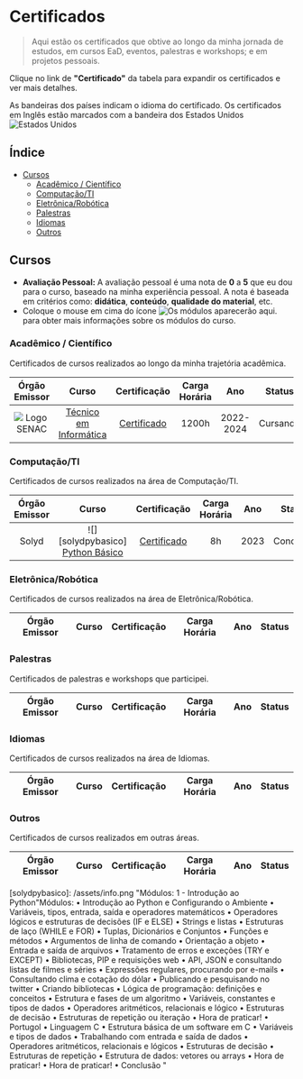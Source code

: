 # Certificados

> Aqui estão os certificados que obtive ao longo da minha jornada de estudos, em cursos EaD, eventos, palestras e workshops; e em projetos pessoais.

Clique no link de **"Certificado"** da tabela para expandir os certificados e ver mais detalhes.

As bandeiras dos países indicam o idioma do certificado. Os certificados em Inglês estão marcados com a bandeira dos Estados Unidos ![][usa]

## Índice

-   [Cursos](#cursos)
    -   [Acadêmico / Científico](#acadêmico--científico)
    -   [Computação/TI](#computaçãoti)
    -   [Eletrônica/Robótica](#eletrônicarobótica)
    -   [Palestras](#palestras)
    -   [Idiomas](#idiomas)
    -   [Outros](#outros)

## Cursos
- **Avaliação Pessoal:** A avaliação pessoal é uma nota de **0** a **5** que eu dou para o curso, baseado na minha experiência pessoal. A nota é baseada em critérios como: **didática**, **conteúdo**, **qualidade do material**, etc.
- Coloque o mouse em cima do ícone ![][info] para obter mais informações sobre os módulos do curso.

### Acadêmico / Científico

Certificados de cursos realizados ao longo da minha trajetória acadêmica.

| Órgão Emissor |                                Curso                                |                                       Certificação                                       | Carga Horária | Ano  | Status |
| :-----------: | :-----------------------------------------------------------------: | :--------------------------------------------------------------------------------------: | :-----------: | :--: | :----: |
| ![][senac] | [Técnico em Informática](https://www.sp.senac.br/cursos-tecnicos/curso-tecnico-em-informatica) | [Certificado][1] | 1200h | 2022-2024 | Cursando |

### Computação/TI

Certificados de cursos realizados na área de Computação/TI.

| Órgão Emissor | Curso | Certificação | Carga Horária | Ano | Status |
| :-----------: | :---: | :----------: | :-----------: | :-: | :----: |
| Solyd | ![][solydpybasico] [Python Básico](https://solyd.com.br/treinamentos/python-basico/) | [Certificado](https://solyd.com.br/verificar/NXLsP48GT9/) | 8h | 2023 | Concluído |

### Eletrônica/Robótica

Certificados de cursos realizados na área de Eletrônica/Robótica.

| Órgão Emissor | Curso | Certificação | Carga Horária | Ano | Status |
| :-----------: | :---: | :----------: | :-----------: | :-: | :----: |

### Palestras

Certificados de palestras e workshops que participei.

| Órgão Emissor | Curso | Certificação | Carga Horária | Ano | Status |
| :-----------: | :---: | :----------: | :-----------: | :-: | :----: |

### Idiomas

Certificados de cursos realizados na área de Idiomas.

| Órgão Emissor | Curso | Certificação | Carga Horária | Ano | Status |
| :-----------: | :---: | :----------: | :-----------: | :-: | :----: |

### Outros

Certificados de cursos realizados em outras áreas.

| Órgão Emissor | Curso | Certificação | Carga Horária | Ano | Status |
| :-----------: | :---: | :----------: | :-----------: | :-: | :----: |

<!-- REFERÊNCIAS -->
<!-- Imagens -->

[senac]: /assets/senac_logo.png "Logo SENAC"

<!-- Idiomas -->
[usa]: /assets/united-states.png "Estados Unidos"

<!-- [img-certificado]: https://img.shields.io/badge/Certificado-000000?style=for-the-badge&logo=appveyor
 -->

<!-- Links/Certificados -->
[1]: /Acadêmico/SENAC_Tec_Informática.pdf "Certificado SENAC - Técnico em Informática"

<!-- Informações sobre os módulos dos cursos --- Regex: (Módulos:)?\n?\d+ - (.*)\n? -->
[info]: /assets/info.png "Os módulos aparecerão aqui."
[solydpybasico]: /assets/info.png "Módulos: 1 - Introdução ao Python"Módulos: &#013; • Introdução ao Python e Configurando o Ambiente&#013; • Variáveis, tipos, entrada, saída e operadores matemáticos&#013; • Operadores lógicos e estruturas de decisões (IF e ELSE)&#013; • Strings e listas&#013; • Estruturas de laço (WHILE e FOR)&#013; • Tuplas, Dicionários e Conjuntos&#013; • Funções e métodos&#013; • Argumentos de linha de comando&#013; • Orientação a objeto&#013; • Entrada e saída de arquivos&#013; • Tratamento de erros e exceções (TRY e EXCEPT)&#013; • Bibliotecas, PIP e requisições web&#013; • API, JSON e consultando listas de filmes e séries&#013; • Expressões regulares, procurando por e-mails&#013; • Consultando clima e cotação do dólar&#013; • Publicando e pesquisando no twitter&#013; • Criando bibliotecas&#013; &#013; • Lógica de programação: definições e conceitos &#013; • Estrutura e fases de um algoritmo &#013; • Variáveis, constantes e tipos de dados &#013; • Operadores aritméticos, relacionais e lógico &#013; • Estruturas de decisão &#013; • Estruturas de repetição ou iteração &#013; • Hora de praticar! &#013; • Portugol &#013; • Linguagem C &#013; • Estrutura básica de um software em C &#013; • Variáveis e tipos de dados &#013; • Trabalhando com entrada e saída de dados &#013; • Operadores aritméticos, relacionais e lógicos &#013; • Estruturas de decisão &#013; • Estruturas de repetição &#013; • Estrutura de dados: vetores ou arrays &#013; • Hora de praticar! &#013; • Hora de praticar! &#013; • Conclusão&#013;"
